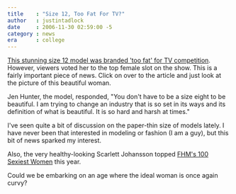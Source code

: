 ```yaml
---
title    : "Size 12, Too Fat For TV?"
author   : justintadlock
date     : 2006-11-30 02:59:00 -5
category : news
era      : college
---
```


<a href="http://www.dailymail.co.uk/pages/live/articles/showbiz/showbiznews.html?in_article_id=418780&in_page_id=1773" title="Daily Mail Article (External Link)" rel="external">This stunning size 12 model was branded 'too fat' for TV competition</a>.  However, viewers voted her to the top female slot on the show.  This is a fairly important piece of news.  Click on over to the article and just look at the picture of this beautiful woman.

Jen Hunter, the model, responded, "You don't have to be a size eight to be beautiful. I am trying to change an industry that is so set in its ways and its definition of what is beautiful. It is so hard and harsh at times."

I've seen quite a bit of discussion on the paper-thin size of models lately.  I have never been that interested in modeling or fashion (I am a guy), but this bit of news sparked my interest.

Also, the very healthy-looking Scarlett Johansson topped <a href="http://www.fhmus.com/girls_100_sexiest_2006_14.asp?cnl_id=1&stn_id=72" title="FHM Sexiest Women Winner (External Link)" rel="external"> FHM's 100 Sexiest Women</a> this year.

Could we be embarking on an age where the ideal woman is once again curvy?
